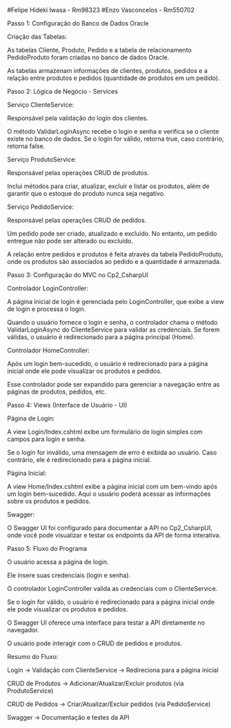 #Felipe Hideki Iwasa - Rm98323
#Enzo Vasconcelos - Rm550702

Passo 1: Configuração do Banco de Dados Oracle

Criação das Tabelas:

As tabelas Cliente, Produto, Pedido e a tabela de relacionamento PedidoProduto foram criadas no banco de dados Oracle.

As tabelas armazenam informações de clientes, produtos, pedidos e a relação entre produtos e pedidos (quantidade de produtos em um pedido).

Passo 2: Lógica de Negócio - Services

Serviço ClienteService:

Responsável pela validação do login dos clientes.

O método ValidarLoginAsync recebe o login e senha e verifica se o cliente existe no banco de dados. Se o login for válido, retorna true, caso contrário, retorna false.

Serviço ProdutoService:

Responsável pelas operações CRUD de produtos.

Inclui métodos para criar, atualizar, excluir e listar os produtos, além de garantir que o estoque do produto nunca seja negativo.

Serviço PedidoService:

Responsável pelas operações CRUD de pedidos.

Um pedido pode ser criado, atualizado e excluído. No entanto, um pedido entregue não pode ser alterado ou excluído.

A relação entre pedidos e produtos é feita através da tabela PedidoProduto, onde os produtos são associados ao pedido e a quantidade é armazenada.

Passo 3: Configuração do MVC no Cp2_CsharpUI

Controlador LoginController:

A página inicial de login é gerenciada pelo LoginController, que exibe a view de login e processa o login.

Quando o usuário fornece o login e senha, o controlador chama o método ValidarLoginAsync do ClienteService para validar as credenciais. Se forem válidas, o usuário é redirecionado para a página principal (Home).

Controlador HomeController:

Após um login bem-sucedido, o usuário é redirecionado para a página inicial onde ele pode visualizar os produtos e pedidos.

Esse controlador pode ser expandido para gerenciar a navegação entre as páginas de produtos, pedidos, etc.

Passo 4: Views (Interface de Usuário - UI)

Página de Login:

A view Login/Index.cshtml exibe um formulário de login simples com campos para login e senha.

Se o login for inválido, uma mensagem de erro é exibida ao usuário. Caso contrário, ele é redirecionado para a página inicial.

Página Inicial:

A view Home/Index.cshtml exibe a página inicial com um bem-vindo após um login bem-sucedido. Aqui o usuário poderá acessar as informações sobre os produtos e pedidos.

Swagger:

O Swagger UI foi configurado para documentar a API no Cp2_CsharpUI, onde você pode visualizar e testar os endpoints da API de forma interativa.

Passo 5: Fluxo do Programa

O usuário acessa a página de login.

Ele insere suas credenciais (login e senha).

O controlador LoginController valida as credenciais com o ClienteService.

Se o login for válido, o usuário é redirecionado para a página inicial onde ele pode visualizar os produtos e pedidos.

O Swagger UI oferece uma interface para testar a API diretamente no navegador.

O usuário pode interagir com o CRUD de pedidos e produtos.

Resumo do Fluxo:

Login → Validação com ClienteService → Redireciona para a página inicial

CRUD de Produtos → Adicionar/Atualizar/Excluir produtos (via ProdutoService)

CRUD de Pedidos → Criar/Atualizar/Excluir pedidos (via PedidoService)

Swagger → Documentação e testes da API
